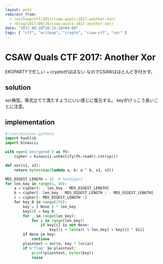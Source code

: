 ```yaml
---
layout: post
redirect_from:
  - /writeup/ctf/2017/csaw-quals-2017-another-xor/
  - /blog/2017/09/20/csaw-quals-2017-another-xor/
date: "2017-09-20T20:33:18+09:00"
tags: [ "ctf", "writeup", "crypto", "csaw-ctf", "xor" ]
---
```


# CSAW Quals CTF 2017: Another Xor

EKOPARTYで忙しい + cryptoがほぼない なのでCSAWはほとんど手付かず。

## solution

xor典型。等式立てて満たすようにいい感じに復元する。
keyがけっこう長いことに注意。

## implementation

``` python
#!/usr/bin/env python3
import hashlib
import binascii

with open('encrypted') as fh:
    cipher = binascii.unhexlify(fh.read().rstrip())

def xor(s1, s2):
    return bytes(map(lambda a, b: a ^ b, s1, s2))

MD5_DIGEST_LENGTH = 32  # hexdigest
for len_key in range(1, 80):
    a = cipher[: - len_key - MD5_DIGEST_LENGTH]
    b = cipher[- len_key - MD5_DIGEST_LENGTH : - MD5_DIGEST_LENGTH]
    c = cipher[- MD5_DIGEST_LENGTH :]
    for key_0 in range(256):
        key = [ None ] * len_key
        key[0] = key_0
        for _ in range(len_key):
            for i in range(len_key):
                if key[i] is not None:
                    key[(i + len(a)) % len_key] = key[i] ^ b[i]
        if None in key:
            continue
        plaintext = xor(a, key * len(a))
        if b'flag' in plaintext:
            print(plaintext, bytes(key))
            raise
```
